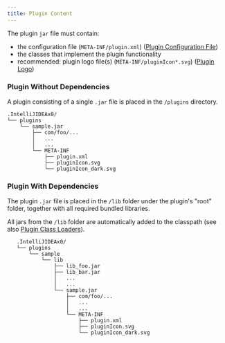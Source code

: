 ```yaml
---
title: Plugin Content
---
```


The plugin `jar` file must contain:
- the configuration file (`META-INF/plugin.xml`) ([Plugin Configuration File](plugin_configuration_file.md))
- the classes that implement the plugin functionality 
- recommended: plugin logo file(s) (`META-INF/pluginIcon*.svg`) ([Plugin Logo](plugin_icon_file.md)) 


### Plugin Without Dependencies 
A plugin consisting of a single `.jar` file is placed in the `/plugins` directory.

```
.IntelliJIDEAx0/
└── plugins
    └── sample.jar
        ├── com/foo/...
        │   ...
        │   ...
        └── META-INF
            ├── plugin.xml
            ├── pluginIcon.svg
            └── pluginIcon_dark.svg
```


### Plugin With Dependencies 
The plugin `.jar` file is placed in the `/lib` folder under the plugin's "root" folder, together with all required bundled libraries.

All jars from the `/lib` folder are automatically added to the classpath (see also [Plugin Class Loaders](plugin_class_loaders.md)).
   
```
   .IntelliJIDEAx0/
   └── plugins
       └── sample
           └── lib
               ├── lib_foo.jar
               ├── lib_bar.jar
               │   ...
               │   ...
               └── sample.jar
                   ├── com/foo/...
                   │   ...
                   │   ...
                   └── META-INF
                       ├── plugin.xml
                       ├── pluginIcon.svg
                       └── pluginIcon_dark.svg
```
